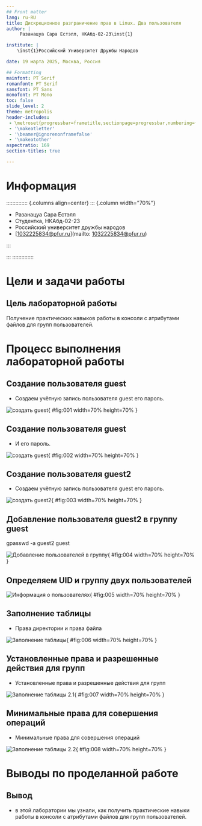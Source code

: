 ```yaml
---
## Front matter
lang: ru-RU
title: Дискреционное разграничение прав в Linux. Два пользователя
author: |
	 Разанацуа Сара Естэлл, НКАбд-02-23\inst{1}

institute: |
	\inst{1}Российский Университет Дружбы Народов

date: 19 марта 2025, Москва, Россия

## Formatting
mainfont: PT Serif
romanfont: PT Serif
sansfont: PT Sans
monofont: PT Mono
toc: false
slide_level: 2
theme: metropolis
header-includes: 
 - \metroset{progressbar=frametitle,sectionpage=progressbar,numbering=fraction}
 - '\makeatletter'
 - '\beamer@ignorenonframefalse'
 - '\makeatother'
aspectratio: 169
section-titles: true

---
```

# Информация

:::::::::::::: {.columns align=center}
::: {.column width="70%"}

  * Разанацуа Сара Естэлл
  * Студентка, НКАбд-02-23
  * Российский университет дружбы народов
  * [1032225834@pfur.ru](mailto: 1032225834@pfur.ru)

:::

:::
::::::::::::::

# Цели и задачи работы

## Цель лабораторной работы

Получение практических навыков работы в консоли с атрибутами файлов для групп пользователей.

# Процесс выполнения лабораторной работы

## Создание пользователя guest
- Cоздаем учётную запись пользователя guest его пароль.
 
![создать guest](image/1.jpg){ #fig:001 width=70% height=70% }


## Создание пользователя guest
- И его пароль.

![создать guest](image/2.jpg){ #fig:002 width=70% height=70% }


## Создание пользователя guest2
 - Cоздаем учётную запись пользователя guest его пароль.
 
![создать guest2](image/3.jpg){ #fig:003 width=70% height=70% }



## Добавление пользователя guest2 в группу guest

gpasswd -a guest2 guest

![Добавление пользователей в группу](image/4.jpg){ #fig:004 width=70% height=70% }


## Определяем UID и группу двух пользователей

![Информация о пользователях](image/5.jpg){ #fig:005 width=70% height=70% }


## Заполнение таблицы

- Права директории и права файла

 ![Заполнение таблицы](image/10.jpg){ #fig:006 width=70% height=70% }


## Установленные права и разрешенные действия для групп

- Установленные права и разрешенные действия для групп

![Заполнение таблицы 2.1](image/9.jpg){ #fig:007 width=70% height=70% }

## Минимальные права для совершения операций

- Минимальные права для совершения операций

![Заполнение таблицы 2.2](image/11.jpg){ #fig:008 width=70% height=70% }


# Выводы по проделанной работе

## Вывод

- в этой лаборатории мы узнали, как получить практические навыки работы в консоли с атрибутами файлов для групп пользователей.


